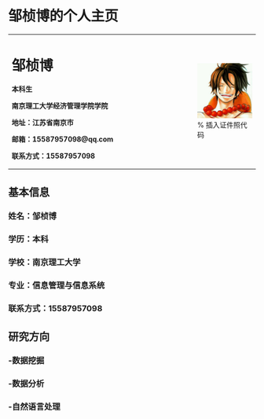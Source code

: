 # 邹桢博的个人主页

<table border="0">
  <tr>
    <td width="75%">
      <h1>邹桢博</h1>
      <p><b>本科生</b></p>
      <p><b>南京理工大学经济管理学院学院</b></p>
      <p><b>地址：江苏省南京市</b></p>
      <p><b>邮箱：15587957098@qq.com</b></p>
      <p><b>联系方式：15587957098<p><b>
    </td>
    <td width="25%">
      <img src="/zzb.jpg" width="100%">      % 插入证件照代码
    </td>
  </tr>
</table>

## 基本信息

### 姓名：邹桢博

### 学历：本科

### 学校：南京理工大学

### 专业：信息管理与信息系统

### 联系方式：15587957098

## 研究方向

### -数据挖掘

### -数据分析

### -自然语言处理

